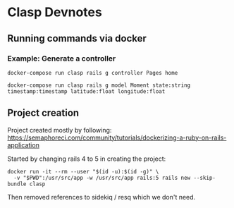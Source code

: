 # Clasp Devnotes

## Running commands via docker 

### Example: Generate a controller

`docker-compose run clasp rails g controller Pages home`

`docker-compose run clasp rails g model Moment state:string timestamp:timestamp latitude:float longitude:float`


## Project creation

Project created mostly by following: https://semaphoreci.com/community/tutorials/dockerizing-a-ruby-on-rails-application

Started by changing rails 4 to 5 in creating the project:

```
docker run -it --rm --user "$(id -u):$(id -g)" \
  -v "$PWD":/usr/src/app -w /usr/src/app rails:5 rails new --skip-bundle clasp
```

Then removed references to sidekiq / resq which we don't need.
